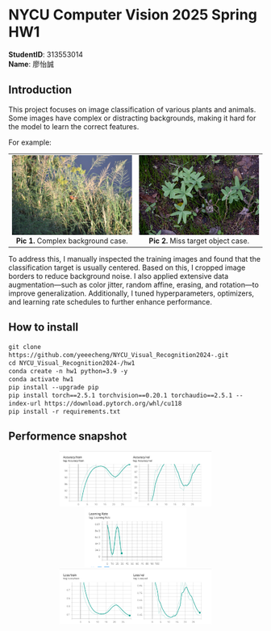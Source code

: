 # NYCU Computer Vision 2025 Spring HW1

**StudentID**: 313553014 <br>
**Name**: 廖怡誠

## Introduction

This project focuses on image classification of various plants and animals. Some images have complex or distracting backgrounds, making it hard for the model to learn the correct features.

For example:

<table>
  <tr>
    <td align="center" width="50%">
      <img src="./src/img/pic1.png" alt="Picture 1" width="100%"/><br/>
      <strong>Pic 1.</strong> Complex background case.
    </td>
    <td align="center" width="50%">
      <img src="./src/img/pic2.png" alt="Picture 2" width="100%"/><br/>
      <strong>Pic 2.</strong> Miss target object case.
    </td>
  </tr>
</table>

To address this, I manually inspected the training images and found that the classification target is usually centered. Based on this, I cropped image borders to reduce background noise. I also applied extensive data augmentation—such as color jitter, random affine, erasing, and rotation—to improve generalization. Additionally, I tuned hyperparameters, optimizers, and learning rate schedules to further enhance performance.

## How to install

```
git clone https://github.com/yeeecheng/NYCU_Visual_Recognition2024-.git
cd NYCU_Visual_Recognition2024-/hw1
conda create -n hw1 python=3.9 -y
conda activate hw1
pip install --upgrade pip
pip install torch==2.5.1 torchvision==0.20.1 torchaudio==2.5.1 --index-url https://download.pytorch.org/whl/cu118
pip install -r requirements.txt
```


## Performence snapshot
<div align="center">
  <img src="./src/img/perfomance1.png" alt="Performance 1" width="60%"><br/>
  <img src="./src/img/perfomance2.png" alt="Performance 2" width="40%"><br/>
  <img src="./src/img/perfomance3.png" alt="Performance 3" width="60%">
</div>
